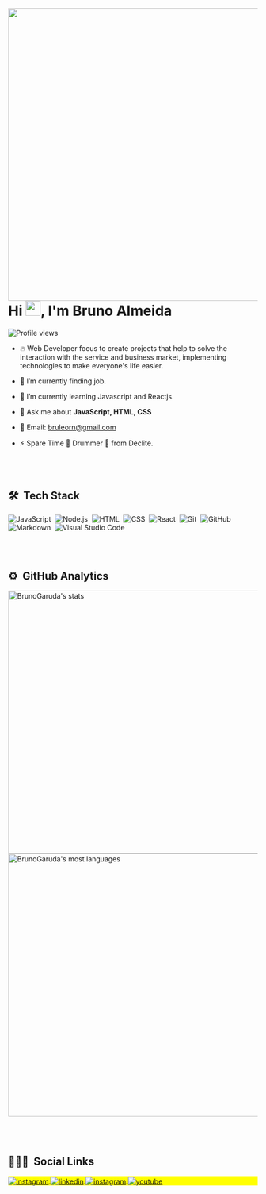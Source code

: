 <img align="right" height="590em" src="https://raw.githubusercontent.com/gist/BrunoGaruda/71b39b4f9869686f49f9f322df185075/raw/c786c112ee84c75af7725c277c2f97b3951caa6d/githubcard.svg"/>
<h1 align="left">Hi <img src="https://raw.githubusercontent.com/kaueMarques/kaueMarques/master/hi.gif" width="30px">, I'm Bruno Almeida</h1>
<p align="left"> <img src="https://komarev.com/ghpvc/?username=BrunoGaruda&color=green" alt="Profile views" /> </p>

- 🔥 Web Developer focus to create projects that help to solve the interaction with the service and business market, implementing technologies to make everyone's life easier.

- 🔭 I’m currently finding job.

- 🌱 I’m currently learning Javascript and Reactjs.

- 💬 Ask me about **JavaScript, HTML, CSS**

- 📧 Email: [bruleorn@gmail.com](bruleorn@gmail.com)

- ⚡ Spare Time 🥁 Drummer 🥁 from Declite.

<br><br>

## 🛠 &nbsp;Tech Stack

![JavaScript](https://img.shields.io/badge/-JavaScript-05122A?style=flat&logo=javascript)&nbsp;
![Node.js](https://img.shields.io/badge/-Node.js-05122A?style=flat&logo=node.js)&nbsp;
![HTML](https://img.shields.io/badge/-HTML-05122A?style=flat&logo=HTML5)&nbsp;
![CSS](https://img.shields.io/badge/-CSS-05122A?style=flat&logo=CSS3&logoColor=1572B6)&nbsp;
![React](https://img.shields.io/badge/-React-05122A?style=flat&logo=react)&nbsp;
![Git](https://img.shields.io/badge/-Git-05122A?style=flat&logo=git)&nbsp;
![GitHub](https://img.shields.io/badge/-GitHub-05122A?style=flat&logo=github)&nbsp;
![Markdown](https://img.shields.io/badge/-Markdown-05122A?style=flat&logo=markdown)&nbsp;
![Visual Studio Code](https://img.shields.io/badge/-Visual%20Studio%20Code-05122A?style=flat&logo=visual-studio-code&logoColor=007ACC)&nbsp;

<!-- ![PostgreSQL](https://img.shields.io/badge/-PostgreSQL-05122A?style=flat&logo=postgresql)&nbsp; -->
<!-- ![SQLite](https://img.shields.io/badge/-SQLite-05122A?style=flat&logo=sqlite)&nbsp; -->

<br><br>

## ⚙️ &nbsp;GitHub Analytics

<p align="left">
<img width="530em" src="https://github-readme-stats.vercel.app/api?username=BrunoGaruda&show_icons=true&theme=chartreuse-dark" alt="BrunoGaruda's stats"/>
<img width="530em" src="https://github-readme-stats.vercel.app/api/top-langs/?username=BrunoGaruda&layout=compact&theme=chartreuse-dark" alt="BrunoGaruda's most languages"/>
</p>

<br><br>

## 👨🏽‍🦲 &nbsp;Social Links

<p align="left" style="background:yellow">
<a href="https://www.instagram.com/brunogaruda.8931/" target="_blank">
 <img align="center" src="https://img.shields.io/badge/-BrunoGaruda-05122A?style=flat&logo=instagram" alt="instagram"/>
<!-- <a href="https://codepen.io/BrunoGaruda" target="_blank">
  <img align="center" src="https://img.shields.io/badge/-BrunoGaruda-05122A?style=flat&logo=codepen" alt="codepen"/>
</a> -->
<!-- <a href="https://twitter.com/BrunoGaruda" target="_blank">
  <img align="center" src="https://img.shields.io/badge/-BrunoGaruda-05122A?style=flat&logo=twitter" alt="twitter"/>  
</a> -->
<a href="https://linkedin.com/in/bruno-Almeida-dev" target="_blank">
  <img align="center" src="https://img.shields.io/badge/-BrunoAlmeida-05122A?style=flat&logo=linkedin" alt="linkedin"/>
</a>
<a href="https://instagram.com/Declitemetal" target="_blank">
 <img align="center" src="https://img.shields.io/badge/-Declite-05122A?style=flat&logo=instagram" alt="instagram"/>
</a>
<a href="https://youtube.com/Decliteband" target="_blank">
 <img align="center" src="https://img.shields.io/badge/-Declite-05122A?style=flat&logo=youtube" alt="youtube"/>
</a>
</p>

<!-- <img width="500em" src="https://github-readme-twitter-gazf.vercel.app/api?id=BrunoGaruda&layout=wide&show_reply=off&show_retweet=off" /> -->

<!--
**maykbrito/maykbrito** is a ✨ _special_ ✨ repository because its `README.md` (this file) appears on your GitHub profile.

Here are some ideas to get you started:

- 🔭 I’m currently working on ...
- 🌱 I’m currently learning ...
- 👯 I’m looking to collaborate on ...
- 🤔 I’m looking for help with ...
- 💬 Ask me about ...
- 📫 How to reach me: ...
- 😄 Pronouns: ...
- ⚡ Fun fact: ...
-->
